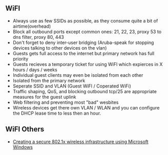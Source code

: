 ## WiFI
- Always use as few SSIDs as possible, as they consume quite a bit of airtime(overhead)
- Block all outbound ports except common ones: 21, 22, 23, proxy 53 to dns filter, proxy 80, 443
- Don't forget to deny inter-user bridging (Aruba-speak for stopping devices talking to other devices on the vlan)
- Guests gets full access to the internet but primary network has full priority
- Guests recieves a temporary ticket for using WiFI which expierces in X hours / days / weeks
- Individual guest clients may even be isolated from each other
- Isolated from the primary network
- Seperate SSID and VLAN (Guest WiFI / Coperated WiFi)
- Traffic shaping, QoS, and blocking outbound tcp/25 are appropriate measures for the guest uplink
- Web filtering and preventing most "bad" wesbites
- Wireless devices get there own VLAN / WLAN and you can configure the DHCP lease time to less then an hour.

## WiFI Others
- [Creating a secure 802.1x wireless infrastructure using Microsoft Windows](https://blogs.technet.microsoft.com/networking/2012/05/30/creating-a-secure-802-1x-wireless-infrastructure-using-microsoft-windows/)

